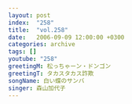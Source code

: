 ```yaml
---
layout: post
index:  "258"
title:  "vol.258"
date:   2006-09-09 12:00:00 +0300
categories: archive
tags: []
youtube: "258"
greetingM: 松っちゃーン・ドンゴン
greetingT: タカスタカス詐欺
songName: 白い蝶のサンバ
singer: 森山加代子
---
```

